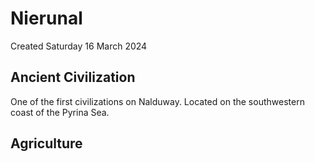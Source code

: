 # Nierunal
Created Saturday 16 March 2024

Ancient Civilization
--------------------
One of the first civilizations on Nalduway. Located on the southwestern coast of the Pyrina Sea. 

Agriculture
-----------


